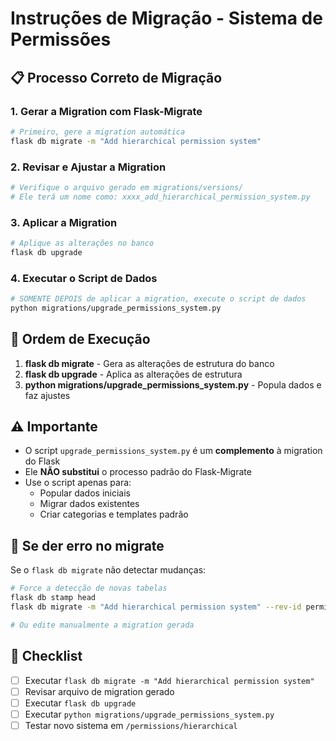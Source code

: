 # Instruções de Migração - Sistema de Permissões

## 📋 Processo Correto de Migração

### 1. Gerar a Migration com Flask-Migrate
```bash
# Primeiro, gere a migration automática
flask db migrate -m "Add hierarchical permission system"
```

### 2. Revisar e Ajustar a Migration
```bash
# Verifique o arquivo gerado em migrations/versions/
# Ele terá um nome como: xxxx_add_hierarchical_permission_system.py
```

### 3. Aplicar a Migration
```bash
# Aplique as alterações no banco
flask db upgrade
```

### 4. Executar o Script de Dados
```bash
# SOMENTE DEPOIS de aplicar a migration, execute o script de dados
python migrations/upgrade_permissions_system.py
```

## 🔄 Ordem de Execução

1. **flask db migrate** - Gera as alterações de estrutura do banco
2. **flask db upgrade** - Aplica as alterações de estrutura
3. **python migrations/upgrade_permissions_system.py** - Popula dados e faz ajustes

## ⚠️ Importante

- O script `upgrade_permissions_system.py` é um **complemento** à migration do Flask
- Ele **NÃO substitui** o processo padrão do Flask-Migrate
- Use o script apenas para:
  - Popular dados iniciais
  - Migrar dados existentes
  - Criar categorias e templates padrão

## 🚨 Se der erro no migrate

Se o `flask db migrate` não detectar mudanças:

```bash
# Force a detecção de novas tabelas
flask db stamp head
flask db migrate -m "Add hierarchical permission system" --rev-id permission_v1

# Ou edite manualmente a migration gerada
```

## 📝 Checklist

- [ ] Executar `flask db migrate -m "Add hierarchical permission system"`
- [ ] Revisar arquivo de migration gerado
- [ ] Executar `flask db upgrade`
- [ ] Executar `python migrations/upgrade_permissions_system.py`
- [ ] Testar novo sistema em `/permissions/hierarchical`